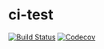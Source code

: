 # ci-test

[![Build Status](https://img.shields.io/travis/jhildenbiddle/ci-test.svg?style=flat-square)](https://travis-ci.org/jhildenbiddle/ci-test)
[![Codecov](https://img.shields.io/codecov/c/github/jhildenbiddle/ci-test.svg?style=flat-square)](https://codecov.io/gh/jhildenbiddle/ci-test)
